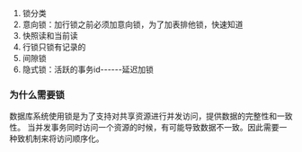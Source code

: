 1. 锁分类
2. 意向锁：加行锁之前必须加意向锁，为了加表排他锁，快速知道
3. 快照读和当前读
4. 行锁只锁有记录的
5. 间隙锁
6. 隐式锁：活跃的事务id------延迟加锁



### 为什么需要锁

数据库系统使用锁是为了支持对共享资源进行并发访问，提供数据的完整性和一致性。 当并发事务同时访问一个资源的时候，有可能导致数据不一致。因此需要一种致机制来将访问顺序化。



